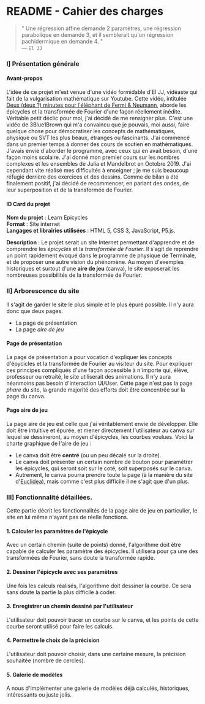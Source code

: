# README - Cahier des charges

> " Une régression affine demande 2 paramètres, une régression parabolique en demande 3, et il semblerait qu'un régression pachidermique en demande 4. "  
> &mdash; ```El JJ```

### I] Présentation générale

#### Avant-propos
L'idée de ce projet m'est venue d'une vidéo formidable d'El JJ, vidéaste qui fait de la vulgarisation mathématique sur Youtube. Cette vidéo, intitulée [Deux (deux ?) minutes pour l'éléphant de Fermi & Neumann](https://www.youtube.com/watch?v=uazPP0ny3XQ), aborde les épicycles et la transformée de Fourier d'une façon réellement inédite. Véritable petit déclic pour moi, j'ai décidé de me rensigner plus. C'est une vidéo de 3Blue1Brown qui m'a convaincu que je pouvais, moi aussi, faire quelque chose pour démocratiser les concepts de mathématiques, physique ou SVT les plus beaux, étranges ou fascinants. J'ai commencé dans un premier temps à donner des cours de soutien en mathématiques. J'avais envie d'aborder le programme, avec ceux qui en avait besoin, d'une façon moins scolaire. J'ai donné mon premier cours sur les nombres complexes et les ensembles de Julia et Mandelbrot en Octobre 2019. J'ai cependant vite réalisé mes difficultés à enseigner ; je me suis beaucoup réfugié derrière des exercices et des dessins. Comme de bilan a été finalement positif, j'ai décidé de recommencer, en parlant des ondes, de leur superposition et de la transformée de Fourier.

#### ID Card du projet
**Nom du projet** : Learn Epicycles  
**Format** : Site internet  
**Langages et librairies utilisées** : HTML 5, CSS 3, JavaScript, P5.js.

**Description** : 
Le projet serait un site Internet permettant d'apprendre et de comprendre les _épicycles_ et la _transformée de Fourier_. Il s'agit de reprendre un point rapidement évoqué dans le programme de physique de Terminale, et de proposer une autre vision du phénomène. Au moyen d'exemples historiques et surtout d'une **aire de jeu** (canva), le site exposerait les nombreuses possibilités de la transformée de Fourier.

### II] Arborescence du site
Il s'agit de garder le site le plus simple et le plus épuré possible. Il n'y aura donc que deux pages.

* La page de présentation
* La page _aire de jeu_

#### Page de présentation
La page de présentation a pour vocation d'expliquer les concepts d'épycicles et la transformée de Fourier au visiteur du site. Pour expliquer ces principes compliqués d'une façon accessible à n'importe qui, élève, professeur ou retraité, le site utiliserait des animations. Il n'y aura néanmoins pas besoin d'interaction UI/User. Cette page n'est pas la page _phare_ du site, la grande majorité des efforts doit être concentrée sur la page du canva.

#### Page aire de jeu
La page aire de jeu est celle que j'ai véritablement envie de développer. Elle doit être intuitive et épurée, et mener directement l'utilisateur au canva sur lequel se dessineront, au moyen d'épicycles, les courbes voulues. Voici la charte graphique de l'aire de jeu :

* Le canva doit être **centré** (ou un peu décalé sur la droite).
* Le canva doit présenter un certain nombre de bouton pour paramétrer les épicycles, qui seront soit sur le coté, soit superposés sur le canva.
* Autrement, le canva pourra prendre toute la page (à la manière du site d'[Euclidea](www.euclidea.xyz)), mais comme c'est plus difficile il ne s'agit que d'un plus.

### III] Fonctionnalité détaillées.
Cette partie décrit les fonctionnalités de la page aire de jeu en particulier, le site en lui même n'ayant pas de réelle fonctions.

#### 1. Calculer les paramètres de l'épicycle
Avec un certain chemin (suite de points) donné, l'algorithme doit être capable de calculer les paramètre des épicycles. Il utilisera pour ça une des transformées de Fourier, sans doute la transformée rapide.

#### 2. Dessiner l'épicycle avec ses paramètres
Une fois les calculs réalisés, l'algorithme doit dessiner la courbe. Ce sera sans doute la partie la plus difficile à coder.

#### 3. Enregistrer un chemin dessiné par l'utilisateur
L'utilisateur doit pouvoir tracer un courbe sur le canva, et les points de cette courbe seront utilisé pour faire les calculs.

#### 4. Permettre le choix de la précision
L'utilisateur doit pouvoir choisir, dans une certaine mesure, la précision souhaitée (nombre de cercles).

#### 5. Galerie de modèles
A nous d'implémenter une galerie de modèles déjà calculés, historiques, intéressants ou juste jolis.